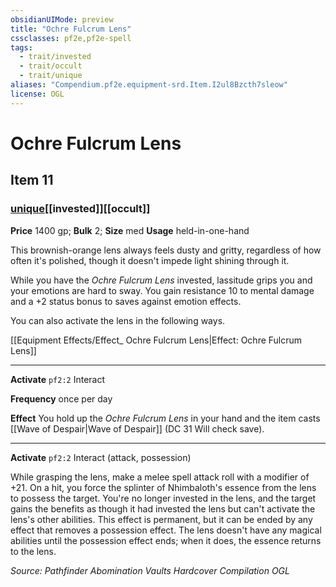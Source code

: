 ```yaml
---
obsidianUIMode: preview
title: "Ochre Fulcrum Lens"
cssclasses: pf2e,pf2e-spell
tags:
  - trait/invested
  - trait/occult
  - trait/unique
aliases: "Compendium.pf2e.equipment-srd.Item.I2ul8Bzcth7sleow"
license: OGL
---
```

# Ochre Fulcrum Lens
## Item 11
### [unique](unique.md "Unique Rarity Trait")[[invested]][[occult]]


**Price** 1400 gp; 
**Bulk** 2; **Size** med
**Usage** held-in-one-hand

This brownish-orange lens always feels dusty and gritty, regardless of how often it's polished, though it doesn't impede light shining through it.

While you have the _Ochre Fulcrum Lens_ invested, lassitude grips you and your emotions are hard to sway. You gain resistance 10 to mental damage and a +2 status bonus to saves against emotion effects.

You can also activate the lens in the following ways.

[[Equipment Effects/Effect_ Ochre Fulcrum Lens|Effect: Ochre Fulcrum Lens]]

* * *

**Activate** `pf2:2` Interact

**Frequency** once per day

**Effect** You hold up the _Ochre Fulcrum Lens_ in your hand and the item casts [[Wave of Despair|Wave of Despair]] (DC 31 Will check save).

* * *

**Activate** `pf2:2` Interact (attack, possession)

While grasping the lens, make a melee spell attack roll with a modifier of +21. On a hit, you force the splinter of Nhimbaloth's essence from the lens to possess the target. You're no longer invested in the lens, and the target gains the benefits as though it had invested the lens but can't activate the lens's other abilities. This effect is permanent, but it can be ended by any effect that removes a possession effect. The lens doesn't have any magical abilities until the possession effect ends; when it does, the essence returns to the lens.

*Source: Pathfinder Abomination Vaults Hardcover Compilation*
*OGL*